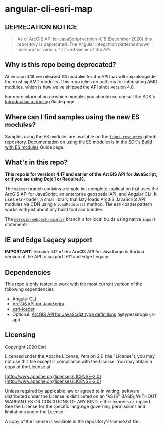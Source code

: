 # angular-cli-esri-map

## DEPRECATION NOTICE

> As of ArcGIS API for JavaScript version 4.18 (December 2020) this repository is deprecated. The Angular integration patterns shown here are for verions 4.17 and earlier of the API.

## Why is this repo being deprecated?

At version 4.18 we released ES modules for the API that will ship alongside the existing AMD modules. This repo relies on patterns for integrating AMD modules, which is how we've shipped the API since version 4.0. 

For more information on which modules you should use consult the SDK's [Introduction to tooling](https://developers.arcgis.com/javascript/latest/guide/tooling-intro/) Guide page.

## Where can I find samples using the new ES modules?

Samples using the ES modules are available on the [`jsapi-resources`](https://github.com/Esri/jsapi-resources/tree/master/esm-samples) github repository. Documentation on using the ES modules is in the SDK's [Build with ES modules](https://developers.arcgis.com/javascript/latest/guide/es-modules/) Guide page.

## What's in this repo?

**This repo is for versions 4.17 and earlier of the ArcGIS API for JavaScript, or if you are using Dojo 1 or RequireJS.**

The `master` branch contains a simple but complete application that uses the ArcGIS API for JavaScript, an enterprise geospatial API, and Angular CLI. It uses esri-loader, a small library that lazy loads ArcGIS JavaScript API modules via CDN using a `loadModules()` method. The esri-loader pattern works with just about any build tool and bundler.

The [`@arcgis-webpack-angular`](https://github.com/Esri/angular-cli-esri-map/tree/arcgis-webpack-angular) branch is for local builds using native `import` statements.

## IE and Edge Legacy support

**IMPORTANT:** Version 4.17 of the ArcGIS API for JavaScript is the last version of the API to support IE11 and Edge Legacy. 

## Dependencies

This repo is only tested to work with the most current version of the following dependencies:

- [Angular CLI](https://github.com/angular/angular-cli)
- [ArcGIS API for JavaScript](https://developers.arcgis.com/javascript/)
- [esri-loader](https://github.com/Esri/esri-loader)
- Optional: [ArcGIS API for JavaScript type definitions](https://github.com/Esri/jsapi-resources/tree/master/4.x/typescript) (@types/arcgis-js-api)


## Licensing

Copyright 2020 Esri

Licensed under the Apache License, Version 2.0 (the "License"); you may not use this file except in compliance with the License. You may obtain a copy of the License at

[http://www.apache.org/licenses/LICENSE-2.0](http://www.apache.org/licenses/LICENSE-2.0)

Unless required by applicable law or agreed to in writing, software distributed under the License is distributed on an "AS IS" BASIS, WITHOUT WARRANTIES OR CONDITIONS OF ANY KIND, either express or implied. See the License for the specific language governing permissions and limitations under the License.

A copy of the license is available in the repository's license.txt file.
